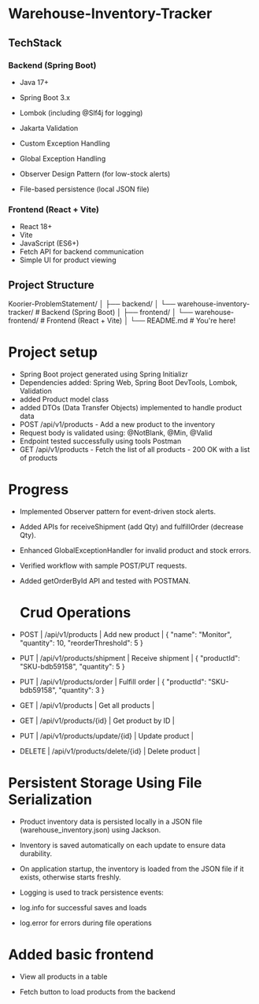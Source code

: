 # Warehouse-Inventory-Tracker


## TechStack

### Backend (Spring Boot)
- Java 17+

- Spring Boot 3.x

- Lombok (including @Slf4j for logging)

- Jakarta Validation

- Custom Exception Handling

- Global Exception Handling

- Observer Design Pattern (for low-stock alerts)

- File-based persistence (local JSON file)

### Frontend (React + Vite)
- React 18+
- Vite
- JavaScript (ES6+)
- Fetch API for backend communication
- Simple UI for product viewing

## Project Structure
Koorier-ProblemStatement/
│
├── backend/
│ └── warehouse-inventory-tracker/ # Backend (Spring Boot)
│
├── frontend/
│ └── warehouse-frontend/ # Frontend (React + Vite)
│
└── README.md # You're here!

# Project setup

- Spring Boot project generated using Spring Initializr
- Dependencies added: Spring Web, Spring Boot DevTools, Lombok, Validation
- added Product model class
- added DTOs (Data Transfer Objects) implemented to handle product data
- POST /api/v1/products - Add a new product to the inventory
- Request body is validated using: @NotBlank, @Min, @Valid
- Endpoint tested successfully using tools Postman
- GET /api/v1/products - Fetch the list of all products - 200 OK with a list of products

# Progress
- Implemented Observer pattern for event-driven stock alerts.
- Added APIs for receiveShipment (add Qty) and fulfillOrder (decrease Qty).
- Enhanced GlobalExceptionHandler for invalid product and stock errors.
- Verified workflow with sample POST/PUT requests.
- Added getOrderById API and tested with POSTMAN.

  # Crud Operations
- POST | /api/v1/products | Add new product |
{
  "name": "Monitor",
  "quantity": 10,
  "reorderThreshold": 5
}

- PUT  | /api/v1/products/shipment | Receive shipment |
{
  "productId": "SKU-bdb59158",
  "quantity": 5
}

- PUT  | /api/v1/products/order | Fulfill order |
{
  "productId": "SKU-bdb59158",
  "quantity": 3
}

- GET  | /api/v1/products | Get all products |
- GET  | /api/v1/products/{id} | Get product by ID |
- PUT  | /api/v1/products/update/{id} | Update product |
- DELETE | /api/v1/products/delete/{id} | Delete product |


# Persistent Storage Using File Serialization
- Product inventory data is persisted locally in a JSON file (warehouse_inventory.json) using Jackson.

- Inventory is saved automatically on each update to ensure data durability.

- On application startup, the inventory is loaded from the JSON file if it exists, otherwise starts freshly.

- Logging is used to track persistence events:

- log.info for successful saves and loads

- log.error for errors during file operations

# Added basic frontend 
- View all products in a table

- Fetch button to load products from the backend


  
